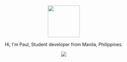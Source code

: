 <div align="center">
  <br>
  <br>
  <br>
  <br>
    <img width="100" height="100" src="https://i.pinimg.com/originals/5c/f9/d5/5cf9d53f1f2b13933b54b8180a7a1450.gif" />
  
  <br>
  <p>
  
  </p>
  <p>Hi, I'm Paul, Student developer from Manila, Philippines.</p>
  <p>
    <a href="https://wangchujiang.com/">
      <img src="https://github-readme-stats.vercel.app/api?username=dinogomez&show_icons=true&theme=dark&hide_title=true&hide_border=true" />
    </a>
  </p>

<!--
**dinogomez/dinogomez** is a ✨ _special_ ✨ repository because its `README.md` (this file) appears on your GitHub profile.

Here are some ideas to get you started:

- 🔭 I’m currently working on ...
- 🌱 I’m currently learning ...
- 👯 I’m looking to collaborate on ...
- 🤔 I’m looking for help with ...
- 💬 Ask me about ...
- 📫 How to reach me: ...
- 😄 Pronouns: ...
- ⚡ Fun fact: ...
-->
